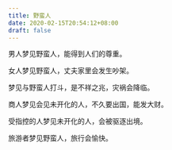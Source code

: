 ```yaml
---
title: 野蛮人
date: 2020-02-15T20:54:12+08:00
draft: false
---
```


男人梦见野蛮人，能得到人们的尊重。


女人梦见野蛮人，丈夫家里会发生吵架。


梦见与野蛮人打斗，是不祥之兆，灾祸会降临。


商人梦见会见未开化的人，不久要出国，能发大财。


受指控的人梦见未开化的人，会被驱逐出境。


旅游者梦见野蛮人，旅行会愉快。
